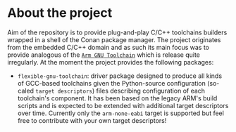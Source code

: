 # About the project

Aim of the repository is to provide plug-and-play C/C++ toolchains builders wrapped in a shell of the Conan package manager. The project
originates from the embedded C/C++ domain and as such its main focus was to provide analogous of the
[`Arm GNU Toolchain`](https://developer.arm.com/downloads/-/arm-gnu-toolchain-downloads) which is release quite irregularly. At the moment
the project provides the following packages:

- `flexible-gnu-toolchain`: driver package designed to produce all kinds of GCC-based toolchains given the Python-source configuration (so-caled
  `target descriptors`) files describing configuration of each toolchain's component. It has been based on the legacy ARM's build scripts
  and is expected to be extended with additional target descriptors over time. Currently only the `arm-none-eabi` target is supported
  but feel free to contribute with your own target descriptors!
